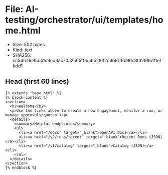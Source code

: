 # File: AI-testing/orchestrator/ui/templates/home.html

- Size: 502 bytes
- Kind: text
- SHA256: cc54fc9c95c41d9cd3ac70a2565f0bab52832c6b91f9b96c3fd298b1f1efbdd1

## Head (first 60 lines)

```
{% extends "base.html" %}
{% block content %}
<section>
  <h2>Welcome</h2>
  <p>Use the links above to create a new engagement, monitor a run, or manage approvals/quotas.</p>
  <details>
    <summary>Helpful endpoints</summary>
    <ul>
      <li><a href="/docs" target="_blank">OpenAPI Docs</a></li>
      <li><a href="/v2/runs/recent" target="_blank">Recent Runs (JSON)</a></li>
      <li><a href="/v1/catalog" target="_blank">Catalog (JSON)</a></li>
    </ul>
  </details>
</section>
{% endblock %}
```

